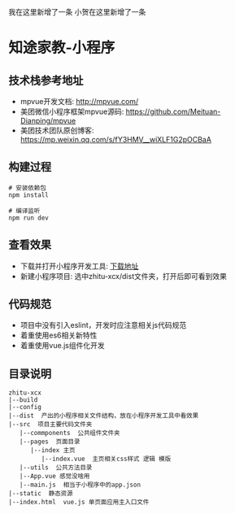 我在这里新增了一条
小贺在这里新增了一条
# 知途家教-小程序

## 技术栈参考地址

* mpvue开发文档: http://mpvue.com/
* 美团微信小程序框架mpvue源码: https://github.com/Meituan-Dianping/mpvue
* 美团技术团队原创博客: https://mp.weixin.qq.com/s/fY3HMV__wiXLF1G2pOCBaA

## 构建过程

```
# 安装依赖包
npm install

# 编译监听
npm run dev
```

## 查看效果

* 下载并打开小程序开发工具: [下载地址](https://developers.weixin.qq.com/miniprogram/dev/devtools/download.html)
* 新建小程序项目: 选中zhitu-xcx/dist文件夹，打开后即可看到效果

## 代码规范
* 项目中没有引入eslint，开发时应注意相关js代码规范
* 着重使用es6相关新特性
* 着重使用vue.js组件化开发

## 目录说明
```
zhitu-xcx
|--build
|--config
|--dist  产出的小程序相关文件结构，放在小程序开发工具中看效果
|--src  项目主要代码文件夹
   |--commponents  公共组件文件夹
   |--pages  页面目录
      |--index 主页
         |--index.vue  主页相关css样式 逻辑 模版
   |--utils  公共方法目录
   |--App.vue 感觉没啥用
   |--main.js  相当于小程序中的app.json
|--static  静态资源
|--index.html  vue.js 单页面应用主入口文件
```

